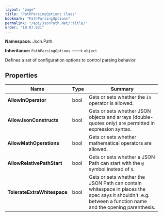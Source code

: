 ```yaml
---
layout: "page"
title: "PathParsingOptions Class"
bookmark: "PathParsingOptions"
permalink: "/api/JsonPath.Net/:title/"
order: "10.07.021"
---
```

**Namespace:** Json.Path

**Inheritance:**
`PathParsingOptions`
 🡒 
`object`

Defines a set of configuration options to control parsing behavior.

## Properties

| Name | Type | Summary |
|---|---|---|
| **AllowInOperator** | bool | Gets or sets whether the `in` operator is allowed. |
| **AllowJsonConstructs** | bool | Gets or sets whether JSON objects and arrays (double-quotes only) are permitted in expression syntax. |
| **AllowMathOperations** | bool | Gets or sets whether mathematical operators are allowed. |
| **AllowRelativePathStart** | bool | Gets or sets whether a JSON Path can start with the `@` symbol instead of `$`. |
| **TolerateExtraWhitespace** | bool | Gets or sets whether the JSON Path can contain whitespace in places the spec says it shouldn't, e.g. between a function name and the opening parenthesis. |

